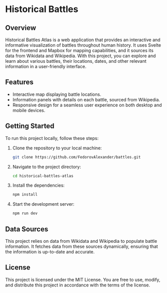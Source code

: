 # Historical Battles

## Overview

Historical Battles Atlas is a web application that provides an interactive and informative visualization of battles throughout human history. It uses Svelte for the frontend and Mapbox for mapping capabilities, and it sources its data from Wikidata and Wikipedia. With this project, you can explore and learn about various battles, their locations, dates, and other relevant information in a user-friendly interface.

## Features

- Interactive map displaying battle locations.
- Information panels with details on each battle, sourced from Wikipedia.
- Responsive design for a seamless user experience on both desktop and mobile devices.

## Getting Started

To run this project locally, follow these steps:

1. Clone the repository to your local machine:

   ```bash
   git clone https://github.com/FedorovAlexander/battles.git
   ```

2. Navigate to the project directory:

   ```bash
   cd historical-battles-atlas
   ```

3. Install the dependencies:

   ```bash
   npm install
   ```

4. Start the development server:

   ```bash
   npm run dev
   ```

## Data Sources

This project relies on data from Wikidata and Wikipedia to populate battle information. It fetches data from these sources dynamically, ensuring that the information is up-to-date and accurate.

## License

This project is licensed under the MIT License. You are free to use, modify, and distribute this project in accordance with the terms of the license.
